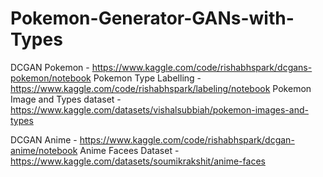 # Pokemon-Generator-GANs-with-Types
DCGAN Pokemon - https://www.kaggle.com/code/rishabhspark/dcgans-pokemon/notebook
Pokemon Type Labelling - https://www.kaggle.com/code/rishabhspark/labeling/notebook
Pokemon Image and Types dataset - https://www.kaggle.com/datasets/vishalsubbiah/pokemon-images-and-types

DCGAN Anime - https://www.kaggle.com/code/rishabhspark/dcgan-anime/notebook
Anime Facees Dataset - https://www.kaggle.com/datasets/soumikrakshit/anime-faces
